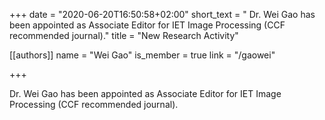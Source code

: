 +++
date = "2020-06-20T16:50:58+02:00"
short_text = " Dr. Wei Gao has been appointed as Associate Editor for IET Image Processing (CCF recommended journal)."
title = "New Research Activity"

[[authors]]
    name = "Wei Gao"
    is_member = true
    link = "/gaowei"

+++

Dr. Wei Gao has been appointed as Associate Editor for IET Image Processing (CCF recommended journal). 

